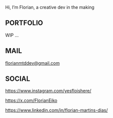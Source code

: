  Hi, I’m Florian, a creative dev in the making

PORTFOLIO
----------------------------------------------------------------------------------------------------------------------------------------------------
WIP ...

MAIL
----------------------------------------------------------------------------------------------------------------------------------------------------
florianmtddev@gmail.com

SOCIAL
----------------------------------------------------------------------------------------------------------------------------------------------------
https://www.instagram.com/yesfloishere/

https://x.com/FlorianEiko

https://www.linkedin.com/in/florian-martins-dias/

<!---
FlorianMtds/FlorianMtds is a ✨ special ✨ repository because its `README.md` (this file) appears on your GitHub profile.
You can click the Preview link to take a look at your changes.
--->
